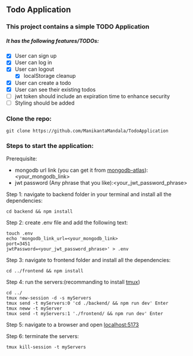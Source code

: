 ## Todo Application
### This project contains a simple TODO Application
##### It has the following features/TODOs:
- [x] User can sign up
- [x] User can log in
- [x] User can logout
    - [x] localStorage cleanup
- [x] User can create a todo
- [x] User can see their existing todos
- [ ] jwt token should include an expiration time to enhance security
- [ ] Styling should be added

### Clone the repo:

    git clone https://github.com/ManikantaMandala/TodoApplication

### Steps to start the application:

Prerequisite:
- mongodb url link (you can get it from [mongodb-atlas](https://www.mongodb.com/cloud/atlas/register)):<your_mongodb_link>
- jwt password (Any phrase that you like):<your_jwt_password_phrase>

Step 1: navigate to backend folder in your terminal and install all the dependencies:

    cd backend && npm install

Step 2: create .env file and add the following text:

    touch .env
    echo 'mongodb_link_url=<your_mongodb_link>
    port=3451
    jwtPassword=<your_jwt_password_phrase>' > .env

Step 3: navigate to frontend folder and install all the dependencies:

    cd ../frontend && npm install

Step 4: run the servers:(recommanding to install [tmux](https://github.com/tmux/tmux/wiki/Installing))
    
    cd ../
    tmux new-session -d -s myServers
    tmux send -t myServers:0 'cd ./backend/ && npm run dev' Enter
    tmux neww -t myServer
    tmux send -t myServers:1 './frontend/ && npm run dev' Enter

Step 5: navigate to a browser and open [localhost:5173](http://localhost:5173)

Step 6: terminate the servers:

    tmux kill-session -t myServers
